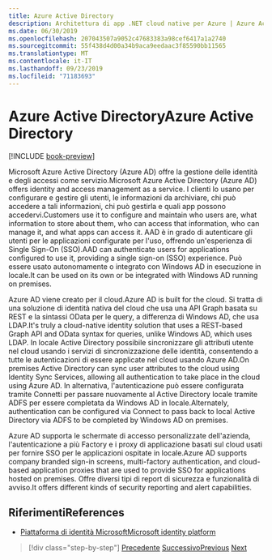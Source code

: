 ```yaml
---
title: Azure Active Directory
description: Architettura di app .NET cloud native per Azure | Azure Active Directory
ms.date: 06/30/2019
ms.openlocfilehash: 207043507a9052c47683383a98cef6417a1a2740
ms.sourcegitcommit: 55f438d4d00a34b9aca9eedaac3f85590bb11565
ms.translationtype: MT
ms.contentlocale: it-IT
ms.lasthandoff: 09/23/2019
ms.locfileid: "71183693"
---
```

# <a name="azure-active-directory"></a><span data-ttu-id="9f952-103">Azure Active Directory</span><span class="sxs-lookup"><span data-stu-id="9f952-103">Azure Active Directory</span></span>

[!INCLUDE [book-preview](../../../includes/book-preview.md)]

<span data-ttu-id="9f952-104">Microsoft Azure Active Directory (Azure AD) offre la gestione delle identità e degli accessi come servizio.</span><span class="sxs-lookup"><span data-stu-id="9f952-104">Microsoft Azure Active Directory (Azure AD) offers identity and access management as a service.</span></span> <span data-ttu-id="9f952-105">I clienti lo usano per configurare e gestire gli utenti, le informazioni da archiviare, chi può accedere a tali informazioni, chi può gestirla e quali app possono accedervi.</span><span class="sxs-lookup"><span data-stu-id="9f952-105">Customers use it to configure and maintain who users are, what information to store about them, who can access that information, who can manage it, and what apps can access it.</span></span> <span data-ttu-id="9f952-106">AAD è in grado di autenticare gli utenti per le applicazioni configurate per l'uso, offrendo un'esperienza di Single Sign-On (SSO).</span><span class="sxs-lookup"><span data-stu-id="9f952-106">AAD can authenticate users for applications configured to use it, providing a single sign-on (SSO) experience.</span></span> <span data-ttu-id="9f952-107">Può essere usato autonomamente o integrato con Windows AD in esecuzione in locale.</span><span class="sxs-lookup"><span data-stu-id="9f952-107">It can be used on its own or be integrated with Windows AD running on premises.</span></span>

<span data-ttu-id="9f952-108">Azure AD viene creato per il cloud.</span><span class="sxs-lookup"><span data-stu-id="9f952-108">Azure AD is built for the cloud.</span></span> <span data-ttu-id="9f952-109">Si tratta di una soluzione di identità nativa del cloud che usa una API Graph basata su REST e la sintassi OData per le query, a differenza di Windows AD, che usa LDAP.</span><span class="sxs-lookup"><span data-stu-id="9f952-109">It's truly a cloud-native identity solution that uses a REST-based Graph API and OData syntax for queries, unlike Windows AD, which uses LDAP.</span></span> <span data-ttu-id="9f952-110">In locale Active Directory possibile sincronizzare gli attributi utente nel cloud usando i servizi di sincronizzazione delle identità, consentendo a tutte le autenticazioni di essere applicate nel cloud usando Azure AD.</span><span class="sxs-lookup"><span data-stu-id="9f952-110">On premises Active Directory can sync user attributes to the cloud using Identity Sync Services, allowing all authentication to take place in the cloud using Azure AD.</span></span> <span data-ttu-id="9f952-111">In alternativa, l'autenticazione può essere configurata tramite Connetti per passare nuovamente al Active Directory locale tramite ADFS per essere completata da Windows AD in locale.</span><span class="sxs-lookup"><span data-stu-id="9f952-111">Alternately, authentication can be configured via Connect to pass back to local Active Directory via ADFS to be completed by Windows AD on premises.</span></span>

<span data-ttu-id="9f952-112">Azure AD supporta le schermate di accesso personalizzate dell'azienda, l'autenticazione a più Factory e i proxy di applicazione basati sul cloud usati per fornire SSO per le applicazioni ospitate in locale.</span><span class="sxs-lookup"><span data-stu-id="9f952-112">Azure AD supports company branded sign-in screens, multi-factory authentication, and cloud-based application proxies that are used to provide SSO for applications hosted on premises.</span></span> <span data-ttu-id="9f952-113">Offre diversi tipi di report di sicurezza e funzionalità di avviso.</span><span class="sxs-lookup"><span data-stu-id="9f952-113">It offers different kinds of security reporting and alert capabilities.</span></span>

## <a name="references"></a><span data-ttu-id="9f952-114">Riferimenti</span><span class="sxs-lookup"><span data-stu-id="9f952-114">References</span></span>

- [<span data-ttu-id="9f952-115">Piattaforma di identità Microsoft</span><span class="sxs-lookup"><span data-stu-id="9f952-115">Microsoft identity platform</span></span>](https://docs.microsoft.com/azure/active-directory/develop/)

>[!div class="step-by-step"]
><span data-ttu-id="9f952-116">[Precedente](authentication-authorization.md)
>[Successivo](identity-server.md)</span><span class="sxs-lookup"><span data-stu-id="9f952-116">[Previous](authentication-authorization.md)
[Next](identity-server.md)</span></span>
